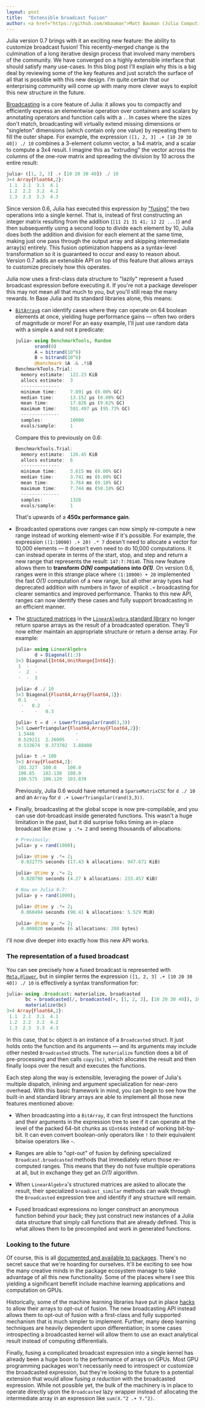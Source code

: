 ```yaml
---
layout: post
title:  "Extensible broadcast fusion"
author: <a href="https://github.com/mbauman">Matt Bauman (Julia Computing)</a>
---
```


Julia version 0.7 brings with it an exciting new feature: the ability to customize broadcast
fusion! This recently-merged change is the culmination of a long iterative design process
that involved many members of the community. We have converged on a highly extensible
interface that should satisfy many use-cases. In this blog post I'll explain why this is a
big deal by reviewing some of the key features and just scratch the surface of all that is
possible with this new design. I'm quite certain that our enterprising community will come
up with many more clever ways to exploit this new structure in the future.

[Broadcasting][] is a core feature of Julia: it allows you to compactly and efficiently
express an elementwise operation over containers and scalars by annotating operators and
function calls with a `.`. In cases where the sizes don't match, broadcasting will virtually
extend missing dimensions or "singleton" dimensions (which contain only one value) by
repeating them to fill the outer shape. For example, the expression `([1, 2, 3] .+ [10 20 30
40]) ./ 10` combines a 3-element column vector, a 1x4 matrix, and a scalar to compute a 3x4
result. I imagine this as "extruding" the vector across the columns of the one-row matrix
and spreading the division by 10 across the entire result:

```julia
julia> ([1, 2, 3] .+ [10 20 30 40]) ./ 10
3×4 Array{Float64,2}:
 1.1  2.1  3.1  4.1
 1.2  2.2  3.2  4.2
 1.3  2.3  3.3  4.3
```

Since version 0.6, Julia has executed this expression by ["fusing"][] the two operations
into a single kernel. That is, instead of first constructing an integer matrix resulting
from the addition (`[11 21 31 41; 12 22 ...]`) and then subsequently using a second loop to
divide each element by 10, Julia does both the addition and division for each element at the
same time, making just one pass through the output array and skipping intermediate array(s)
entirely. This fusion optimization happens as a syntax-level transformation so it is
guaranteed to occur and easy to reason about. Version 0.7 adds an extensible API on top of
this feature that allows arrays to customize precisely how this operates.

Julia now uses a first-class data structure to "lazily" represent a fused broadcast
expression before executing it. If you're not a package developer this may not mean all that
much to you, but you'll still reap the many rewards. In Base Julia and its standard
libraries alone, this means:

* [`BitArray`s][] can identify cases where they can operate on 64 boolean elements at once,
  yielding huge performance gains — often two orders of magnitude or more! For an easy
  example, I'll just use random data with a simple `A` and not `B` predicate:

	```julia
	julia> using BenchmarkTools, Random
	       srand(0)
	       A = bitrand(10^6)
	       B = bitrand(10^6)
	       @benchmark $A .& .!$B
	BenchmarkTools.Trial:
	  memory estimate:  122.23 KiB
	  allocs estimate:  3
	  --------------
	  minimum time:     7.891 μs (0.00% GC)
	  median time:      13.152 μs (0.00% GC)
	  mean time:        17.826 μs (9.62% GC)
	  maximum time:     591.497 μs (95.73% GC)
	  --------------
	  samples:          10000
	  evals/sample:     1
	```

	Compare this to previously on 0.6:

	```julia
	BenchmarkTools.Trial:
	  memory estimate:  126.45 KiB
	  allocs estimate:  6
	  --------------
	  minimum time:     3.615 ms (0.00% GC)
	  median time:      3.741 ms (0.00% GC)
	  mean time:        3.764 ms (0.18% GC)
	  maximum time:     7.744 ms (50.18% GC)
	  --------------
	  samples:          1328
	  evals/sample:     1
    ```

	That's upwards of a **450x performance gain**.

* Broadcasted operations over ranges can now simply re-compute a new range instead of
  working element-wise if it's possible. For example, the expression `((1:10000) .+ 20) .* 7`
  doesn't need to allocate a vector for 10,000 elements — it doesn't even need to do 10,000
  computations. It can instead operate in terms of the start, stop, and step and return a
  new range that represents the result: `147:7:70140`. This new feature allows them to
  **transform _O(N)_ computations into _O(1)_**. On version 0.6, ranges were in this strange
  place where `(1:10000) + 20` implemented the fast _O(1)_ computation of a new range, but
  all other array types had deprecated addition with numbers in favor of explicit `.+`
  broadcasting for clearer semantics and improved performance. Thanks to this new API,
  ranges can now identify these cases and fully support broadcasting in an efficient manner.

* The [structured matrices][] in the [`LinearAlgebra` standard library][] no longer return
  sparse arrays as the result of a broadcasted operation. They'll now either maintain an
  appropriate structure or return a dense array. For example:

    ```julia
	julia> using LinearAlgebra
	       d = Diagonal(1:3)
	3×3 Diagonal{Int64,UnitRange{Int64}}:
	 1  ⋅  ⋅
	 ⋅  2  ⋅
	 ⋅  ⋅  3

	julia> d ./ 10
	3×3 Diagonal{Float64,Array{Float64,1}}:
	 0.1   ⋅    ⋅
	  ⋅   0.2   ⋅
	  ⋅    ⋅   0.3

	julia> t = d .+ LowerTriangular(rand(3,3))
	3×3 LowerTriangular{Float64,Array{Float64,2}}:
	 1.5446     ⋅         ⋅
	 0.529211  2.26095    ⋅
	 0.533674  0.373702  3.88408

	julia> t .+ 100
	3×3 Array{Float64,2}:
	 101.327  100.0    100.0
	 100.85   102.138  100.0
	 100.575  100.129  103.839
    ```

	Previously, Julia 0.6 would have returned a `SparseMatrixCSC` for `d ./ 10` and an `Array` for `d .+ LowerTriangular(rand(3,3))`.

* Finally, broadcasting at the global scope is now pre-compilable, and you can use
  dot-broadcast inside generated functions. This wasn't a huge limitation in the past, but
  it did surprise folks timing an in-place broadcast like `@time y .*= 2` and seeing thousands of allocations:

    ```julia
	# Previously:
	julia> y = rand(1000);

	julia> @time y .*= 2;
	  0.032775 seconds (17.43 k allocations: 947.671 KiB)

	julia> @time y .*= 2;
	  0.020790 seconds (4.27 k allocations: 233.457 KiB)

	# Now on Julia 0.7:
	julia> y = rand(1000);

	julia> @time y .*= 2;
	  0.060494 seconds (90.41 k allocations: 5.529 MiB)

	julia> @time y .*= 2;
	  0.000020 seconds (6 allocations: 208 bytes)
	```

I'll now dive deeper into exactly how this new API works.

### The representation of a fused broadcast

You can see precisely how a fused broadcast is represented with [`Meta.@lower`][], but in
simpler terms the expression `([1, 2, 3] .+ [10 20 30 40]) ./ 10` is effectively a syntax
transformation for:

```julia
julia> using .Broadcast: materialize, broadcasted
       bc = broadcasted(/, broadcasted(+, [1, 2, 3], [10 20 30 40]), 10)
       materialize(bc)
3×4 Array{Float64,2}:
 1.1  2.1  3.1  4.1
 1.2  2.2  3.2  4.2
 1.3  2.3  3.3  4.3
```

In this case, that `bc` object is an instance of a `Broadcasted` struct. It just holds onto
the function and its arguments — and its arguments may include other nested `Broadcasted`
structs. The `materialize` function does a bit of pre-processing and then calls `copy(bc)`,
which allocates the result and then finally loops over the result and executes the functions.

Each step along the way is extensible, leveraging the power of Julia's multiple dispatch,
inlining and argument specialization for near-zero overhead. With this basic framework in
mind, you can begin to see how the built-in and standard library arrays are able to
implement all those new features mentioned above:

* When broadcasting into a `BitArray`, it can first introspect the functions and their
  arguments in the expression tree to see if it can operate at the level of the packed
  64-bit chunks as `UInt64`s instead of working bit-by-bit. It can even convert boolean-only
  operators like `!` to their equivalent bitwise operators like `~`.

* Ranges are able to "opt-out" of fusion by defining specialized `Broadcast.broadcasted`
  methods that immediately return those re-computed ranges. This means that they do not fuse
  multiple operations at all, but in exchange they get an _O(1)_ algorithm.

* When `LinearAlgebra`'s structured matrices are asked to allocate the result, their
  specialized `broadcast_similar` methods can walk through the `Broadcasted` expression tree
  and identify if any structure will remain.

* Fused broadcast expressions no longer construct an anonymous function behind your back;
  they just construct new instances of a Julia data structure that simply call functions
  that are already defined. This is what allows them to be precompiled and work in generated
  functions.

### Looking to the future

Of course, this is all [documented and available to packages][]. There's no secret sauce that
we're hoarding for ourselves. It'll be exciting to see how the many creative minds in the
package ecosystem manage to take advantage of all this new functionality. Some of the places
where I see this yielding a significant benefit include machine learning applications and
computation on GPUs.

Historically, some of the machine learning libraries have put in place [hacks][] to allow their arrays to
opt-out of fusion. The new broadcasting API instead allows them to opt-out of fusion with a first-class and fully
supported mechanism that is much simpler to implement. Further, many deep learning
techniques are heavily dependent upon differentiation; in some cases introspecting a
broadcasted kernel will allow them to use an exact analytical result instead of computing
differentials.

Finally, fusing a complicated broadcast expression into a single kernel has already been a
huge boon to the performance of arrays on GPUs. Most GPU programming packages won't
necessarily need to introspect or customize the broadcasted expression, but they're looking
to the future to a potential extension that would allow fusing _a reduction_ with the
broadcasted expression. While not possible yet, the bulk of the machinery is in place to
operate directly upon the `Broadcasted` lazy wrapper instead of allocating the intermediate
array in an expression like `sum(X.^2 .+ Y.^2)`.


[Broadcasting]: https://docs.julialang.org/en/latest/manual/arrays/#Broadcasting-1 "Julia documentation for Broadcasting"
["fusing"]: https://julialang.org/blog/2017/01/moredots "More Dots: Syntactic Loop Fusion in Julia"
[hacks]: https://github.com/MikeInnes/TakingBroadcastSeriously.jl "TakingBroadcastSeriously.jl"
[documented and available to packages]: https://docs.julialang.org/en/latest/manual/interfaces/#man-interfaces-broadcasting-1 "Julia manual: Customizing broadcast"
[`BitArray`s]: https://docs.julialang.org/en/latest/base/arrays/#Base.BitArray "Julia documentation for BitArray"
[`LinearAlgebra` standard library]: https://docs.julialang.org/en/latest/stdlib/LinearAlgebra/#Linear-Algebra-1 "Julia documentation for LinearAlgebra"
[structured matrices]: https://docs.julialang.org/en/latest/stdlib/LinearAlgebra/#Special-matrices-1 "Special matrices in LinearAlgebra"
[`Meta.@lower`]: https://docs.julialang.org/en/latest/base/base/#Base.Meta.@lower "Julia documentation: `Meta.@lower`"
